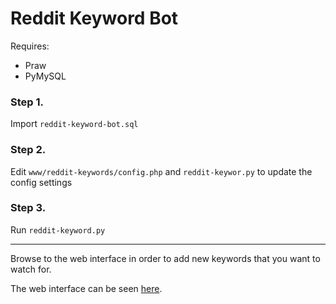 # Reddit Keyword Bot

Requires:

* Praw
* PyMySQL

### Step 1.

Import `reddit-keyword-bot.sql`

### Step 2.

Edit `www/reddit-keywords/config.php` and `reddit-keywor.py` to update the config settings

### Step 3.

Run `reddit-keyword.py`

---

Browse to the web interface in order to add new keywords that you want to watch for.

The web interface can be seen [here](https://lyfa.in/gundeals.php).